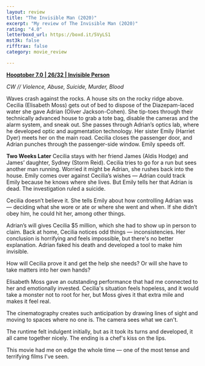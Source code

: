 ```yaml
---
layout: review
title: "The Invisible Man (2020)"
excerpt: "My review of The Invisible Man (2020)"
rating: "4.0"
letterboxd_url: https://boxd.it/5VyLS1
mst3k: false
rifftrax: false
category: movie_review

---
```


<b><a href="https://boxd.it/pOK5i/detail" title="Hooptober 7.0 | 26/32 | Invisible Person">Hooptober 7.0 | 26/32 | Invisible Person</a></b>

<i>CW // Violence, Abuse, Suicide, Murder, Blood</i>

Waves crash against the rocks. A house sits on the rocky ridge above. Cecilia (Elisabeth Moss) gets out of bed to dispose of the Diazepam-laced water she gave Adrian (Oliver Jackson-Cohen). She tip-toes through their technically advanced house to grab a tote bag, disable the cameras and the alarm system, and sneak out. She passes through Adrian’s optics lab, where he developed optic and augmentation technology. Her sister Emily (Harriet Dyer) meets her on the main road. Cecilia closes the passenger door, and Adrian punches through the passenger-side window. Emily speeds off.

<b>Two Weeks Later</b>
Cecilia stays with her friend James (Aldis Hodge) and James’ daughter, Sydney (Storm Reid). Cecilia tries to go for a run but sees another man running. Worried it might be Adrian, she rushes back into the house. Emily comes over against Cecilia’s wishes — Adrian could track Emily because he knows where she lives. But Emily tells her that Adrian is dead. The investigation ruled a suicide.

Cecilia doesn’t believe it. She tells Emily about how controlling Adrian was — deciding what she wore or ate or where she went and when. If she didn’t obey him, he could hit her, among other things.

Adrian’s will gives Cecilia $5 million, which she had to show up in person to claim. Back at home, Cecilia notices odd things — inconsistencies. Her conclusion is horrifying and feels impossible, but there's no better explanation. Adrian faked his death and developed a tool to make him invisible.

How will Cecilia prove it and get the help she needs? Or will she have to take matters into her own hands?

Elisabeth Moss gave an outstanding performance that had me connected to her and emotionally invested. Cecilia's situation feels hopeless, and it would take a monster not to root for her, but Moss gives it that extra mile and makes it feel real.

The cinematography creates such anticipation by drawing lines of sight and moving to spaces where no one is. The camera sees what we can't.

The runtime felt indulgent initially, but as it took its turns and developed, it all came together nicely. The ending is a chef's kiss on the lips.

This movie had me on edge the whole time — one of the most tense and terrifying films I've seen.